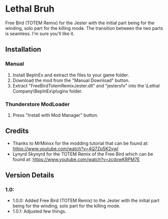 # Lethal Bruh
Free Bird (TOTEM Remix) for the Jester with the initial part being for the winding, solo part for the killing mode.
The transition between the two parts is seamless. I'm sure you'll like it.

## Installation
### Manual
1. Install BepInEx and extract the files to your game folder.
2. Download the mod from the "Manual Download" button.
3. Extract "FreeBirdTotemRemixJester.dll" and "jestersfx" into the \Lethal Company\BepInEx\plugins folder.
### Thunderstore ModLoader
1. Press "Install with Mod Manager" button.

## Credits
- Thanks to MrMiinxx for the modding tutorial that can be found at: https://www.youtube.com/watch?v=4Q7Zp5K2ywI
- Lynyrd Skynyrd for the TOTEM Remix of the Free Bird which can be found at: https://www.youtube.com/watch?v=zcdxwKRPM7E

## Version Details
### 1.0:
-   1.0.0: Added Free Bird (TOTEM Remix) to the Jester with the initial part being for the winding, solo part for the killing mode.
-   1.0.1: Adjusted few things.